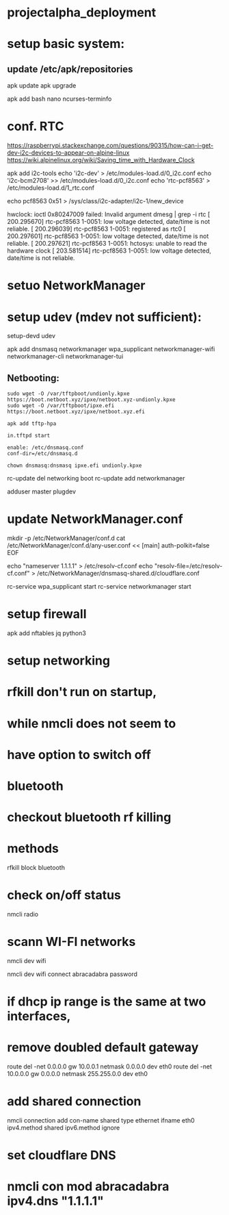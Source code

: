 # projectalpha_deployment

# setup basic system: 
## update /etc/apk/repositories
apk update
apk upgrade

apk add bash nano ncurses-terminfo

# conf. RTC
https://raspberrypi.stackexchange.com/questions/90315/how-can-i-get-dev-i2c-devices-to-appear-on-alpine-linux
https://wiki.alpinelinux.org/wiki/Saving_time_with_Hardware_Clock

apk add i2c-tools
echo 'i2c-dev' > /etc/modules-load.d/0_i2c.conf
echo 'i2c-bcm2708' >> /etc/modules-load.d/0_i2c.conf
echo 'rtc-pcf8563' > /etc/modules-load.d/1_rtc.conf

echo pcf8563 0x51 > /sys/class/i2c-adapter/i2c-1/new_device

hwclock: ioctl 0x80247009 failed: Invalid argument
dmesg | grep -i rtc
[  200.295670] rtc-pcf8563 1-0051: low voltage detected, date/time is not reliable.
[  200.296039] rtc-pcf8563 1-0051: registered as rtc0
[  200.297601] rtc-pcf8563 1-0051: low voltage detected, date/time is not reliable.
[  200.297621] rtc-pcf8563 1-0051: hctosys: unable to read the hardware clock
[  203.581514] rtc-pcf8563 1-0051: low voltage detected, date/time is not reliable.

# setuo NetworkManager

# setup udev (mdev not sufficient): 
setup-devd udev

apk add dnsmasq networkmanager wpa_supplicant networkmanager-wifi networkmanager-cli networkmanager-tui

## Netbooting: 
```
sudo wget -O /var/tftpboot/undionly.kpxe https://boot.netboot.xyz/ipxe/netboot.xyz-undionly.kpxe
sudo wget -O /var/tftpboot/ipxe.efi https://boot.netboot.xyz/ipxe/netboot.xyz.efi

apk add tftp-hpa

in.tftpd start

enable: /etc/dnsmasq.conf
conf-dir=/etc/dnsmasq.d

chown dnsmasq:dnsmasq ipxe.efi undionly.kpxe

```


rc-update del networking boot
rc-update add networkmanager

adduser master plugdev

# update NetworkManager.conf

mkdir -p /etc/NetworkManager/conf.d
cat /etc/NetworkManager/conf.d/any-user.conf <<
[main]
auth-polkit=false
EOF


echo "nameserver 1.1.1.1" > /etc/resolv-cf.conf
echo "resolv-file=/etc/resolv-cf.conf" > /etc/NetworkManager/dnsmasq-shared.d/cloudflare.conf


rc-service wpa_supplicant start
rc-service networkmanager start


# setup firewall
apk add nftables jq python3


# setup networking

# rfkill don't run on startup,
# while nmcli does not seem to
# have option to switch off
# bluetooth
# checkout bluetooth rf killing
# methods
rfkill block bluetooth


# check on/off status
nmcli radio
# scann WI-FI networks
nmcli dev wifi

nmcli dev wifi connect abracadabra password

# if dhcp ip range is the same at two interfaces,
# remove doubled default gateway
route del -net 0.0.0.0 gw 10.0.0.1 netmask 0.0.0.0 dev eth0
route del -net 10.0.0.0 gw 0.0.0.0 netmask 255.255.0.0 dev eth0

# add shared connection
nmcli connection add con-name shared type ethernet ifname eth0 ipv4.method shared ipv6.method ignore
# set cloudflare DNS
# nmcli con mod abracadabra ipv4.dns "1.1.1.1"


